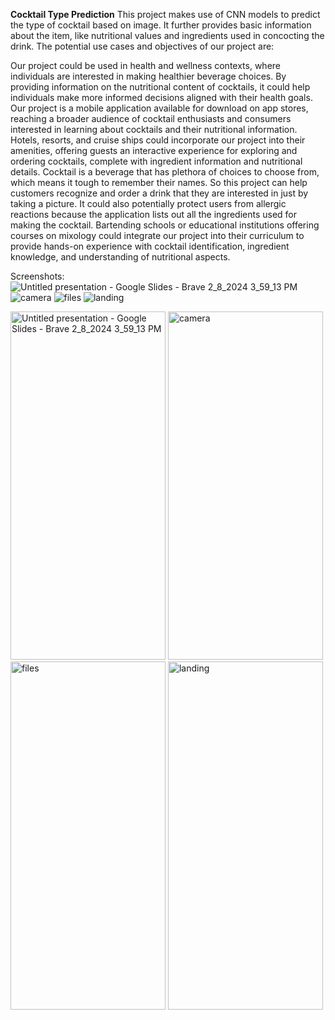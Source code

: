 **Cocktail Type Prediction**
This project makes use of CNN models to predict the type of cocktail based on image. It further provides basic information about the item, like nutritional values and ingredients used in concocting the drink.
The potential use cases and objectives of our project are:

Our project could be used in health and wellness contexts, where individuals are interested in making healthier beverage choices. By providing information on the nutritional content of cocktails, it could help individuals make more informed decisions aligned with their health goals.
Our project is a mobile application available for download on app stores, reaching a broader audience of cocktail enthusiasts and consumers interested in learning about cocktails and their nutritional information.
Hotels, resorts, and cruise ships could incorporate our project into their amenities, offering guests an interactive experience for exploring and ordering cocktails, complete with ingredient information and nutritional details.
Cocktail is a beverage that has plethora of choices to choose from, which means it tough to remember their names. So this project can help customers recognize and order a drink that they are interested in just by taking a picture.
It could also potentially protect users from allergic reactions because the application lists out all the ingredients used for making the cocktail.
Bartending schools or educational institutions offering courses on mixology could integrate our project into their curriculum to provide hands-on experience with cocktail identification, ingredient knowledge, and understanding of nutritional aspects.

Screenshots:
![Untitled presentation - Google Slides - Brave 2_8_2024 3_59_13 PM](https://github.com/surajgajul/Cocktail_Detect/assets/95496170/76c33f98-0dae-4695-b975-4ee5810f4ff0)
![camera](https://github.com/surajgajul/Cocktail_Detect/assets/95496170/318a0bb9-694e-4005-a57c-2bd7f575f479) 
![files](https://github.com/surajgajul/Cocktail_Detect/assets/95496170/d91fee17-be36-452e-aa2f-df1a97586af2)
![landing](https://github.com/surajgajul/Cocktail_Detect/assets/95496170/dc27d1b8-bb0e-4517-b11b-b4a6082bd6fd) 

<img src="https://github.com/surajgajul/Cocktail_Detect/assets/95496170/76c33f98-0dae-4695-b975-4ee5810f4ff0" alt="Untitled presentation - Google Slides - Brave 2_8_2024 3_59_13 PM" width="248" height="557">
<img src="https://github.com/surajgajul/Cocktail_Detect/assets/95496170/318a0bb9-694e-4005-a57c-2bd7f575f479" alt="camera" width="248" height="557">
<img src="https://github.com/surajgajul/Cocktail_Detect/assets/95496170/d91fee17-be36-452e-aa2f-df1a97586af2" alt="files" width="248" height="557">
<img src="https://github.com/surajgajul/Cocktail_Detect/assets/95496170/dc27d1b8-bb0e-4517-b11b-b4a6082bd6fd" alt="landing" width="248" height="557">
